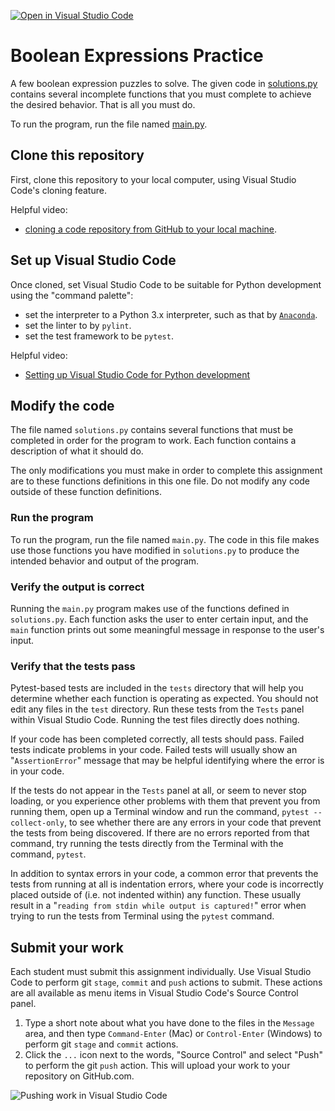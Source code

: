 [![Open in Visual Studio Code](https://classroom.github.com/assets/open-in-vscode-718a45dd9cf7e7f842a935f5ebbe5719a5e09af4491e668f4dbf3b35d5cca122.svg)](https://classroom.github.com/online_ide?assignment_repo_id=15177105&assignment_repo_type=AssignmentRepo)
# Boolean Expressions Practice

A few boolean expression puzzles to solve. The given code in [solutions.py](./solutions.py) contains several incomplete functions that you must complete to achieve the desired behavior. That is all you must do.

To run the program, run the file named [main.py](./main.py).

## Clone this repository

First, clone this repository to your local computer, using Visual Studio Code's cloning feature.

Helpful video:

- [cloning a code repository from GitHub to your local machine](https://www.youtube.com/watch?v=axcny0o1NYo).

## Set up Visual Studio Code

Once cloned, set Visual Studio Code to be suitable for Python development using the "command palette":

- set the interpreter to a Python 3.x interpreter, such as that by [`Anaconda`](https://www.anaconda.com/).
- set the linter to by `pylint`.
- set the test framework to be `pytest`.

Helpful video:

- [Setting up Visual Studio Code for Python development](https://www.youtube.com/watch?v=xsXMzyK1M4I)

## Modify the code

The file named `solutions.py` contains several functions that must be completed in order for the program to work. Each function contains a description of what it should do.

The only modifications you must make in order to complete this assignment are to these functions definitions in this one file. Do not modify any code outside of these function definitions.

### Run the program

To run the program, run the file named `main.py`. The code in this file makes use those functions you have modified in `solutions.py` to produce the intended behavior and output of the program.

### Verify the output is correct

Running the `main.py` program makes use of the functions defined in `solutions.py`. Each function asks the user to enter certain input, and the `main` function prints out some meaningful message in response to the user's input.

### Verify that the tests pass

Pytest-based tests are included in the `tests` directory that will help you determine whether each function is operating as expected. You should not edit any files in the `test` directory. Run these tests from the `Tests` panel within Visual Studio Code. Running the test files directly does nothing.

If your code has been completed correctly, all tests should pass. Failed tests indicate problems in your code. Failed tests will usually show an "`AssertionError`" message that may be helpful identifying where the error is in your code.

If the tests do not appear in the `Tests` panel at all, or seem to never stop loading, or you experience other problems with them that prevent you from running them, open up a Terminal window and run the command, `pytest --collect-only`, to see whether there are any errors in your code that prevent the tests from being discovered. If there are no errors reported from that command, try running the tests directly from the Terminal with the command, `pytest`.

In addition to syntax errors in your code, a common error that prevents the tests from running at all is indentation errors, where your code is incorrectly placed outside of (i.e. not indented within) any function. These usually result in a "`reading from stdin while output is captured!`" error when trying to run the tests from Terminal using the `pytest` command.

## Submit your work

Each student must submit this assignment individually. Use Visual Studio Code to perform git `stage`, `commit` and `push` actions to submit. These actions are all available as menu items in Visual Studio Code's Source Control panel.

1. Type a short note about what you have done to the files in the `Message` area, and then type `Command-Enter` (Mac) or `Control-Enter` (Windows) to perform git `stage` and `commit` actions.
1. Click the `...` icon next to the words, "Source Control" and select "Push" to perform the git `push` action. This will upload your work to your repository on GitHub.com.

![Pushing work in Visual Studio Code](./images/vscode_stage_commit_push.png)
